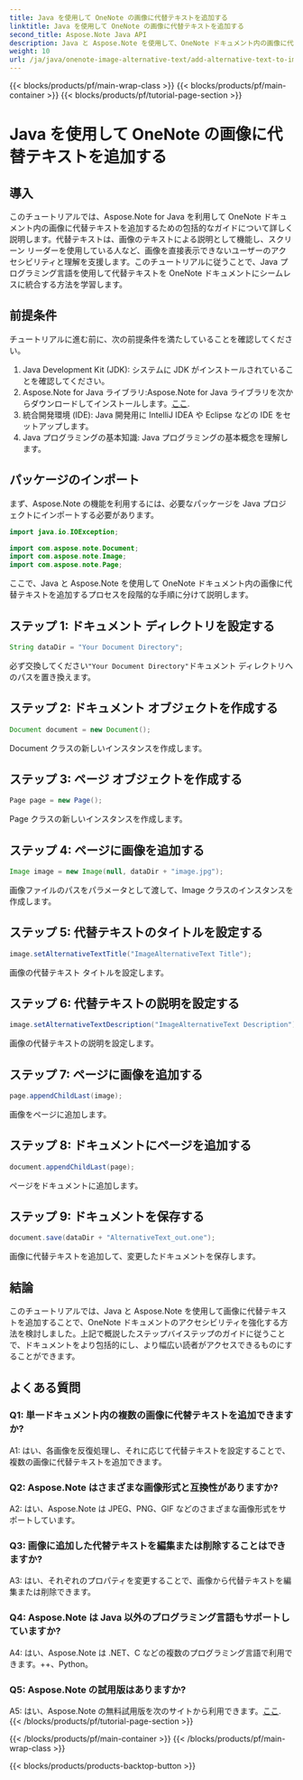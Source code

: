 ```yaml
---
title: Java を使用して OneNote の画像に代替テキストを追加する
linktitle: Java を使用して OneNote の画像に代替テキストを追加する
second_title: Aspose.Note Java API
description: Java と Aspose.Note を使用して、OneNote ドキュメント内の画像に代替テキストを追加し、アクセシビリティと包括性を強化する方法を学びます。
weight: 10
url: /ja/java/onenote-image-alternative-text/add-alternative-text-to-image/
---
```


{{< blocks/products/pf/main-wrap-class >}}
{{< blocks/products/pf/main-container >}}
{{< blocks/products/pf/tutorial-page-section >}}

# Java を使用して OneNote の画像に代替テキストを追加する

## 導入

このチュートリアルでは、Aspose.Note for Java を利用して OneNote ドキュメント内の画像に代替テキストを追加するための包括的なガイドについて詳しく説明します。代替テキストは、画像のテキストによる説明として機能し、スクリーン リーダーを使用している人など、画像を直接表示できないユーザーのアクセシビリティと理解を支援します。このチュートリアルに従うことで、Java プログラミング言語を使用して代替テキストを OneNote ドキュメントにシームレスに統合する方法を学習します。

## 前提条件

チュートリアルに進む前に、次の前提条件を満たしていることを確認してください。

1. Java Development Kit (JDK): システムに JDK がインストールされていることを確認してください。
2.  Aspose.Note for Java ライブラリ:Aspose.Note for Java ライブラリを次からダウンロードしてインストールします。[ここ](https://releases.aspose.com/note/java/).
3. 統合開発環境 (IDE): Java 開発用に IntelliJ IDEA や Eclipse などの IDE をセットアップします。
4. Java プログラミングの基本知識: Java プログラミングの基本概念を理解します。

## パッケージのインポート

まず、Aspose.Note の機能を利用するには、必要なパッケージを Java プロジェクトにインポートする必要があります。

```java
import java.io.IOException;

import com.aspose.note.Document;
import com.aspose.note.Image;
import com.aspose.note.Page;
```

ここで、Java と Aspose.Note を使用して OneNote ドキュメント内の画像に代替テキストを追加するプロセスを段階的な手順に分けて説明します。

## ステップ 1: ドキュメント ディレクトリを設定する

```java
String dataDir = "Your Document Directory";
```

必ず交換してください`"Your Document Directory"`ドキュメント ディレクトリへのパスを置き換えます。

## ステップ 2: ドキュメント オブジェクトを作成する

```java
Document document = new Document();
```

Document クラスの新しいインスタンスを作成します。

## ステップ 3: ページ オブジェクトを作成する

```java
Page page = new Page();
```

Page クラスの新しいインスタンスを作成します。

## ステップ 4: ページに画像を追加する

```java
Image image = new Image(null, dataDir + "image.jpg");
```

画像ファイルのパスをパラメータとして渡して、Image クラスのインスタンスを作成します。

## ステップ 5: 代替テキストのタイトルを設定する

```java
image.setAlternativeTextTitle("ImageAlternativeText Title");
```

画像の代替テキスト タイトルを設定します。

## ステップ 6: 代替テキストの説明を設定する

```java
image.setAlternativeTextDescription("ImageAlternativeText Description");
```

画像の代替テキストの説明を設定します。

## ステップ 7: ページに画像を追加する

```java
page.appendChildLast(image);
```

画像をページに追加します。

## ステップ 8: ドキュメントにページを追加する

```java
document.appendChildLast(page);
```

ページをドキュメントに追加します。

## ステップ 9: ドキュメントを保存する

```java
document.save(dataDir + "AlternativeText_out.one");
```

画像に代替テキストを追加して、変更したドキュメントを保存します。

## 結論

このチュートリアルでは、Java と Aspose.Note を使用して画像に代替テキストを追加することで、OneNote ドキュメントのアクセシビリティを強化する方法を検討しました。上記で概説したステップバイステップのガイドに従うことで、ドキュメントをより包括的にし、より幅広い読者がアクセスできるものにすることができます。

## よくある質問

### Q1: 単一ドキュメント内の複数の画像に代替テキストを追加できますか?

A1: はい、各画像を反復処理し、それに応じて代替テキストを設定することで、複数の画像に代替テキストを追加できます。

### Q2: Aspose.Note はさまざまな画像形式と互換性がありますか?

A2: はい、Aspose.Note は JPEG、PNG、GIF などのさまざまな画像形式をサポートしています。

### Q3: 画像に追加した代替テキストを編集または削除することはできますか?

A3: はい、それぞれのプロパティを変更することで、画像から代替テキストを編集または削除できます。

### Q4: Aspose.Note は Java 以外のプログラミング言語もサポートしていますか?

A4: はい、Aspose.Note は .NET、C などの複数のプログラミング言語で利用できます。++、Python。

### Q5: Aspose.Note の試用版はありますか?

 A5: はい、Aspose.Note の無料試用版を次のサイトから利用できます。[ここ](https://releases.aspose.com/).
{{< /blocks/products/pf/tutorial-page-section >}}

{{< /blocks/products/pf/main-container >}}
{{< /blocks/products/pf/main-wrap-class >}}

{{< blocks/products/products-backtop-button >}}
